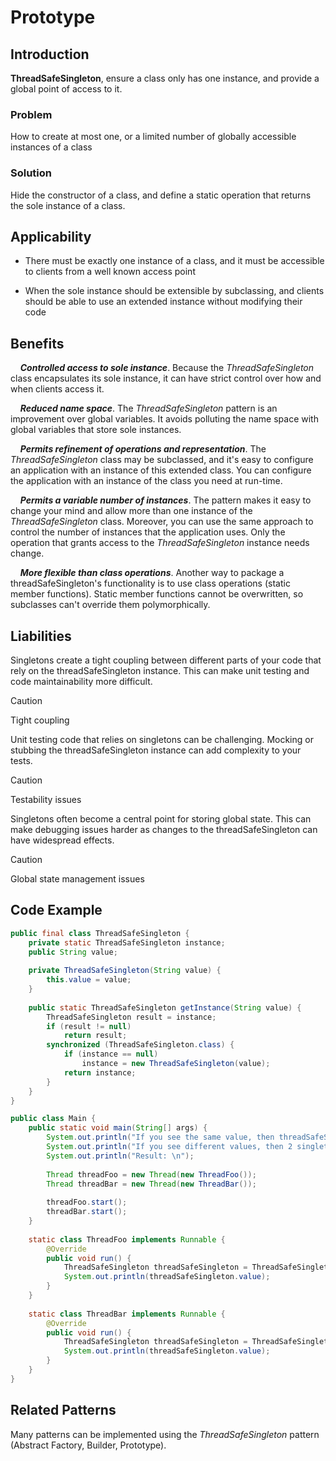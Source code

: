 # Prototype

## Introduction
**ThreadSafeSingleton**, ensure a class only has one instance, and provide a global point of access to it.

### Problem
How to create at most one, or a limited number of globally accessible instances of a class

### Solution
Hide the constructor of a class, and define a static operation that returns the sole instance of a class.

## Applicability
* There must be exactly one instance of a class, and it must be accessible to clients from a well known access point


* When the sole instance should be extensible by subclassing, and clients should be able to use an extended instance without modifying their code


## Benefits
&nbsp;&nbsp;&nbsp;&nbsp;***Controlled access to sole instance***. Because the *ThreadSafeSingleton* class encapsulates its sole instance, it can have strict control over how and when clients access it.


&nbsp;&nbsp;&nbsp;&nbsp;***Reduced name space***. The *ThreadSafeSingleton* pattern is an improvement over global variables. It avoids polluting the name space with global variables that store sole instances.


&nbsp;&nbsp;&nbsp;&nbsp;***Permits refinement of operations and representation***. The *ThreadSafeSingleton* class may be subclassed, and it's easy to configure an application with an instance of this extended class. You can configure the application with an instance of the class you need at run-time.


&nbsp;&nbsp;&nbsp;&nbsp;***Permits a variable number of instances***. The pattern makes it easy to change your mind and allow more than one instance of the *ThreadSafeSingleton* class. Moreover, you can use the same approach to control the number of instances that the application uses. Only the operation that grants access to the *ThreadSafeSingleton* instance needs change.


&nbsp;&nbsp;&nbsp;&nbsp;***More flexible than class operations***. Another way to package a threadSafeSingleton's functionality is to use class operations (static member functions). Static member functions cannot be overwritten, so subclasses can't override them polymorphically.


## Liabilities

Singletons create a tight coupling between different parts of your code that rely on the threadSafeSingleton instance. This can make unit testing and code maintainability more difficult.

> [!CAUTION]
> Tight coupling


Unit testing code that relies on singletons can be challenging. Mocking or stubbing the threadSafeSingleton instance can add complexity to your tests.

> [!CAUTION]
> Testability issues


Singletons often become a central point for storing global state. This can make debugging issues harder as changes to the threadSafeSingleton can have widespread effects.

> [!CAUTION]
> Global state management issues

## Code Example

```java
public final class ThreadSafeSingleton {
    private static ThreadSafeSingleton instance;
    public String value;
    
    private ThreadSafeSingleton(String value) {
        this.value = value;
    }
    
    public static ThreadSafeSingleton getInstance(String value) {
        ThreadSafeSingleton result = instance;
        if (result != null)
            return result;
        synchronized (ThreadSafeSingleton.class) {
            if (instance == null)
                instance = new ThreadSafeSingleton(value);
            return instance;
        }
    }
}

public class Main {
    public static void main(String[] args) {
        System.out.println("If you see the same value, then threadSafeSingleton was reused (yay!)");
        System.out.println("If you see different values, then 2 singletons were created (boo!)");
        System.out.println("Result: \n");
        
        Thread threadFoo = new Thread(new ThreadFoo());
        Thread threadBar = new Thread(new ThreadBar());
        
        threadFoo.start();
        threadBar.start();
    }
    
    static class ThreadFoo implements Runnable {
        @Override
        public void run() {
            ThreadSafeSingleton threadSafeSingleton = ThreadSafeSingleton.getInstance("FOO");
            System.out.println(threadSafeSingleton.value);
        }
    }
    
    static class ThreadBar implements Runnable {
        @Override
        public void run() {
            ThreadSafeSingleton threadSafeSingleton = ThreadSafeSingleton.getInstance("BAR");
            System.out.println(threadSafeSingleton.value);
        }
    }
}
```

## Related Patterns

Many patterns can be implemented using the *ThreadSafeSingleton* pattern (Abstract Factory, Builder, Prototype).
